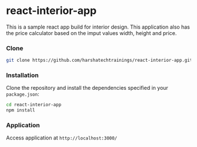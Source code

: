 # react-interior-app

This is a sample react app build for interior design. This application also has the price calculator based on the imput values width, height and price.

### Clone

```bash
git clone https://github.com/harshatechtrainings/react-interior-app.git
```

### Installation

Clone the repository and install the dependencies specified in your `package.json`:

```bash
cd react-interior-app
npm install
```

### Application

Access application at `http://localhost:3000/`
